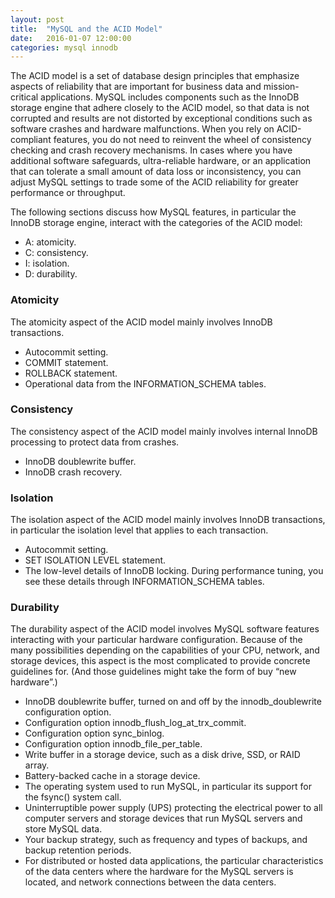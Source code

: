 ```yaml
---
layout: post
title:  "MySQL and the ACID Model"
date:   2016-01-07 12:00:00
categories: mysql innodb
---
```


The ACID model is a set of database design principles that emphasize aspects of reliability that are important for business data and mission-critical applications. MySQL includes components such as the InnoDB storage engine that adhere closely to the ACID model, so that data is not corrupted and results are not distorted by exceptional conditions such as software crashes and hardware malfunctions. When you rely on ACID-compliant features, you do not need to reinvent the wheel of consistency checking and crash recovery mechanisms. In cases where you have additional software safeguards, ultra-reliable hardware, or an application that can tolerate a small amount of data loss or inconsistency, you can adjust MySQL settings to trade some of the ACID reliability for greater performance or throughput. 

The following sections discuss how MySQL features, in particular the InnoDB storage engine, interact with the categories of the ACID model: 

- A: atomicity.
- C: consistency.
- I: isolation.
- D: durability.

### Atomicity

The atomicity aspect of the ACID model mainly involves InnoDB transactions.

- Autocommit setting.
- COMMIT statement.
- ROLLBACK statement.
- Operational data from the INFORMATION_SCHEMA tables.

### Consistency

The consistency aspect of the ACID model mainly involves internal InnoDB processing to protect data from crashes.

- InnoDB doublewrite buffer. 
- InnoDB crash recovery. 

### Isolation

The isolation aspect of the ACID model mainly involves InnoDB transactions, in particular the isolation level that applies to each transaction.

- Autocommit setting.
- SET ISOLATION LEVEL statement.
- The low-level details of InnoDB locking. During performance tuning, you see these details through INFORMATION_SCHEMA tables.

### Durability

The durability aspect of the ACID model involves MySQL software features interacting with your particular hardware configuration. Because of the many possibilities depending on the capabilities of your CPU, network, and storage devices, this aspect is the most complicated to provide concrete guidelines for. (And those guidelines might take the form of buy “new hardware”.)

- InnoDB doublewrite buffer, turned on and off by the innodb_doublewrite configuration option.
- Configuration option innodb_flush_log_at_trx_commit.
- Configuration option sync_binlog.
- Configuration option innodb_file_per_table.
- Write buffer in a storage device, such as a disk drive, SSD, or RAID array.
- Battery-backed cache in a storage device.
- The operating system used to run MySQL, in particular its support for the fsync() system call.
- Uninterruptible power supply (UPS) protecting the electrical power to all computer servers and storage devices that run MySQL servers and store MySQL data.
- Your backup strategy, such as frequency and types of backups, and backup retention periods.
- For distributed or hosted data applications, the particular characteristics of the data centers where the hardware for the MySQL servers is located, and network connections between the data centers.
